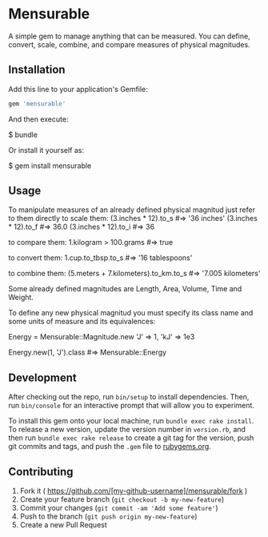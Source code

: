 # Mensurable

A simple gem to manage anything that can be measured. You can define, convert, scale, combine, and compare measures of physical magnitudes.

## Installation

Add this line to your application's Gemfile:

```ruby
gem 'mensurable'
```

And then execute:

  $ bundle

Or install it yourself as:

  $ gem install mensurable

## Usage

To manipulate measures of an already defined physical magnitud just refer to them directly
  to scale them:
    (3.inches * 12).to_s #=> '36 inches'
    (3.inches * 12).to_f #=> 36.0
    (3.inches * 12).to_i #=> 36

  to compare them:
    1.kilogram > 100.grams #=> true
  
  to convert them:
    1.cup.to_tbsp.to_s #=> '16 tablespoons'

  to combine them:
    (5.meters + 7.kilometers).to_km.to_s #=> '7.005 kilometers'

Some already defined magnitudes are Length, Area, Volume, Time and Weight.

To define any new physical magnitud you must specify its class name and some units of measure and its equivalences:

  Energy = Mensurable::Magnitude.new 'J' => 1, 'kJ' => 1e3

  Energy.new(1, 'J').class #=> Mensurable::Energy

## Development

After checking out the repo, run `bin/setup` to install dependencies. Then, run `bin/console` for an interactive prompt that will allow you to experiment.

To install this gem onto your local machine, run `bundle exec rake install`. To release a new version, update the version number in `version.rb`, and then run `bundle exec rake release` to create a git tag for the version, push git commits and tags, and push the `.gem` file to [rubygems.org](https://rubygems.org).

## Contributing

1. Fork it ( https://github.com/[my-github-username]/mensurable/fork )
2. Create your feature branch (`git checkout -b my-new-feature`)
3. Commit your changes (`git commit -am 'Add some feature'`)
4. Push to the branch (`git push origin my-new-feature`)
5. Create a new Pull Request
